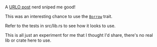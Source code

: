 A [URLO post](https://users.rust-lang.org/t/alternative-to-extending-enum/99278) nerd sniped me good!

This was an interesting chance to use the [`Borrow`](https://doc.rust-lang.org/std/borrow/trait.Borrow.html) trait.

Refer to the tests in src/lib.rs to see how it looks to use.

This is all just an experiment for me that I thought I'd share, there's no real lib or crate here to use.